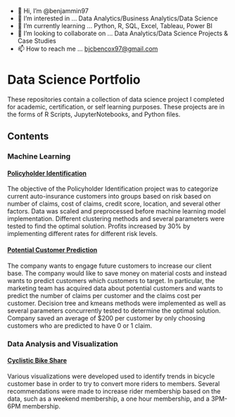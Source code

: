 - 👋 Hi, I’m @benjammin97
- 👀 I’m interested in ... Data Analytics/Business Analytics/Data Science
- 🌱 I’m currently learning ... Python, R, SQL, Excel, Tableau, Power BI
- 💞️ I’m looking to collaborate on ... Data Analytics/Data Science Projects & Case Studies
- 📫 How to reach me ... bjcbencox97@gmail.com

# Data Science Portfolio
These repositories contain a collection of data science project I completed for academic, certification, or self learning purposes. These projects are in the forms of R Scripts, JupyterNotebooks, and Python files. 

## Contents
### Machine Learning
#### [Policyholder Identification](https://github.com/benjammin97/PolicyholderIdentification#readme)
The objective of the Policyholder Identification project was to categorize current auto-insurance customers into groups based on risk based on number of claims, cost of claims, credit score, location, and several other factors. Data was scaled and preprocessed before machine learning model implementation. Different clustering methods and several parameters were tested to find the optimal solution. Profits increased by 30% by implementing different rates for different risk levels.

#### [Potential Customer Prediction](https://github.com/benjammin97/PotentialCustomerPrediction#readme)
The company wants to engage future customers to increase our client base. The company would
like to save money on material costs and instead wants to predict customers which customers to target. In
particular, the marketing team has acquired data about potential customers and wants to predict the number of
claims per customer and the claims cost per customer. Decision tree and kmeans methods were implemented as well as several parameters concurrently tested to determine the optimal solution. Company saved an average of $200 per customer by only choosing customers who are predicted to have 0 or 1 claim.

### Data Analysis and Visualization
#### [Cyclistic Bike Share](https://github.com/benjammin97/CyclisticBikeShare)
Various visualizations were developed used to identify trends in  bicycle customer base in order to try to convert more riders to members. Several recommendations were made to increase rider membership based on the data, such as a weekend membership, a one hour membership, and a 3PM-6PM membership.

